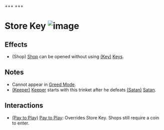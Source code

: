 +++
+++

 # Store Key ![image](/image/Store_Key.png) 

Effects
---------


* (Shop) [Shop](/wiki/Shop "Shop") can be opened without using [(Key)](/wiki/Key "Key") [Keys](/wiki/Key "Key").


Notes
-------


* Cannot appear in [Greed Mode](/wiki/Greed_Mode "Greed Mode").
* [(Keeper)](/wiki/Keeper "Keeper") [Keeper](/wiki/Keeper "Keeper") starts with this trinket after he defeats [(Satan)](/wiki/Satan "Satan") [Satan](/wiki/Satan "Satan").


Interactions
--------------


* [(Pay to Play)](/wiki/Pay_to_Play "Pay to Play") [Pay to Play](/wiki/Pay_to_Play "Pay to Play"): Overrides Store Key. Shops still require a coin to enter.


